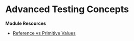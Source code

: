 # Advanced Testing Concepts

**Module Resources**

- [Reference vs Primitive Values](https://academind.com/tutorials/reference-vs-primitive-values)
